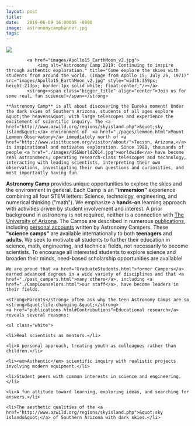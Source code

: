 ```yaml
---
layout: post
title:  
date:   2019-06-09 16:00005 -0800
image:  astronomycampbanner.jpg
tags:   
---
```

![]({{site.baseurl}}/img/04.jpg)

		  	<a href="images/Apollo15_EarthMoon_v2.jpg">
				<img alt="Astronomy Camp 2019: Continuing to inspire through authentic exploration." title="Come explore the skies with students from around the world. (Image from Apollo 15; July 26, 1971)" src="images/Apollo15_EarthMoon_v2.jpg" style="width:359px; height:213px; border:1px solid white; float:center;"/></a>
	    	<strong><span class="bigger_title" align="center">Join us for some real, fun science!</span></strong>
	   
	**Astronomy Camp** is all about discovering the Eureka moment! Under the dark skies of Southern Arizona, students of all ages explore &quot;the heavens&quot; with large telescopes and experience the excitement of scientific inquiry. The <a href="http://www.azwild.org/regions/skyisland.php">&quot;sky island&quot;</a> environment of  <a href="./pages/lemmon.html">Mount Lemmon Observatory</a> immediately north of <a href="http://www.visittucson.org/visitor/about/">Tucson, Arizona,</a> is inspirational and motivates exploration. Since 1988, thousands of people <a href="./images/US&World2014.jpg">worldwide</a> have become real astronomers; operating research-class telescopes and technology, interacting with leading scientists, interpreting their own observations, investigating their own questions and curiosities, and most importantly having fun.

<strong>Astronomy Camp</strong> provides unique opportunities to explore the skies and the environment in general.  Each Camp is an <strong>&quot;immersion&quot;</strong> experience combining all four STEM letters: Science, technology, engineering, and numerical thinking ("math"). We emphasize a <strong>hands-on</strong> learning approach with activities driven by student involvement and interest. A prior background in astronomy is not required, neither is a connection with <a href="http://www.arizona.edu">The University of Arizona</a>.  The Camps are described in numerous <a href="./publications.html">publications</a>, including <a href="./publications.html#Camper_Articles">personal accounts</a> written by Astronomy Campers. 
	These <strong>&quot;science camps&quot;</strong> are available internationally to both <strong>teenagers</strong> and <strong>adults</strong>. We seek to motivate all students to further their education in science, math, engineering, and technical fields, not necessarily to become scientists. To encourage all interested students to explore science and broaden their minds, need-based scholarship opportunities are available!

 	We are proud that <a href="GraduateStudents.html">former Campers</a> earned advanced degrees in a wide variety of disciplines and that <a href="./past_campers.html">many others</a>, including <a href="./CampCounselors.html">our staff</a>, have become leaders in their fields.
	    
	<strong>Parents</strong> often ask why the teen Astronomy Camps are so <strong>&quot;life-changing.&quot;</strong> 
	<a href="publications.html#Contributions">Educational research</a> reveals several reasons:   

	<ul class="white">
	       
	<li>Real scientists as mentors.</li>
	       
	<li>A personal approach, treating youth as colleagues rather than children.</li>
	 
	<li><em>Authentic</em> scientific inquiry with realistic projects involving modern equipment.</li>
		
	<li>Student peers with common interests in science and engineering.</li>
	      
	<li>A fun attitude toward learning, exploring ideas, and searching for answers.</li>
	      
	<li>The aesthetic qualities of the <a href="http://www.azwild.org/regions/skyisland.php">&quot;sky islands&quot;</a> of Southern Arizona with dark skies.</li>
